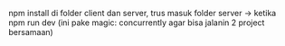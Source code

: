 npm install di folder client dan server, trus masuk folder server -> ketika npm run dev (ini pake magic: concurrently agar bisa jalanin 2 project bersamaan)